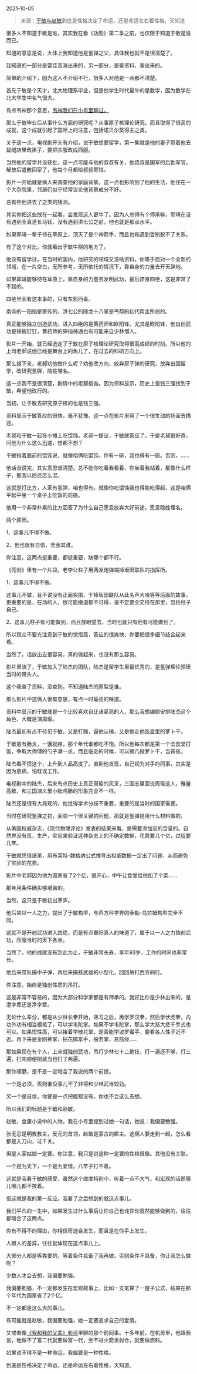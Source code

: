 2021-10-05

> 来源：[于敏与赵敏](http://mp.weixin.qq.com/s?__biz=MzU0MjYwNDU2Mw==&mid=2247501308&idx=1&sn=94a11bbe3c39e8e236ace52619f3d854&chksm=fb1aa980cc6d2096e290f9c28c0911b5ea88da228c63393e4e425ddce87a834a68ee58b15cf5&scene=27#wechat_redirect)
> ​到底是性格决定了命运，还是命运左右着性格，天知道

很多人不知道于敏是谁，其实我在看《功勋》第二季之前，也仅限于知道于敏是谁而已。  

  

知道的意思是说，大体上我知道他是氢弹之父，具体我也就不是很清楚了。

  

我知道的一部分是雷佳音演出来的，另一部分，是查资料，查出来的。  

  

简单的介绍下，因为这人不介绍不行，很多人对他是一点都不清楚。  

  

首先于敏是个天才，北大物理系毕业，但是他学生时代最牛的是数学，因为数学在北大学生中名气很大。

  

有点韦神那个意思，[韦神我们在小号里聊过。](https://mp.weixin.qq.com/s?__biz=MzU3NDc5Nzc0NQ==&mid=2247503948&idx=1&sn=a72eb9f594f192207666b95f659658fe&chksm=fd2e7292ca59fb8460a53024c6604a3d0f0140223a3ff2119456089aa789cc123a64e31332f8&token=924164011&lang=zh_CN&scene=21#wechat_redirect)

  

那么于敏毕业后从事什么方面的研究呢？从事原子核理论研究。而且取得了很高的成就，这个成就引起了国际上的注意，包括诺贝尔奖得主之类。

  

关于这一点，电视剧开头有介绍，说于敏想要留学，第一集就是他的妻子带着他去裁缝店里改褂子，要把衣服改成西服。  

  

当然他的留学并没获批，这一点可能与他的叔叔有关，他叔叔是国军的后勤军官，解放后遣散回家了，他每个月都给叔叔寄钱。  

  

影片一开始就是俩人来调查他的家庭背景。这一点也影响到了他的生活，他住在一个大杂院里，邻居们似乎经常议论他背景成分不好。

  

总有些他进去了之类的猜测。  

  

其实你把这些放在一起看，会发现这人更牛了。因为人总得有个师承嘛，郭靖在没有遇到全真道长马钰，没有遇到洪七公之前，他也就是那点水平。

  

如果郭靖一辈子待在草原上，顶天了是个神箭手，而且也和遇到哲别脱不了关系。

  

有了这个对比，你就看出于敏牛掰的地方了。

  

他没有留学过，在当时的国内，他研究的领域又没啥资料，你等于面对一个全新的领域，在一片空白，无所参考，无所依托的情况下，靠自身的力量去开天辟地。

  

如果郭靖能够待在草原上，靠自身的力量去发明武功，最后跻身四绝，这是非常了不起的。  

  

四绝里面有这本事的，只有东邪西毒。  

  

南帝的一阳指是家传的，洪七公的降龙十八掌是丐帮的初代帮主所创的。  

  

真正能够独立创造武功，进入四绝的是黄药师和欧阳锋。尤其是欧阳锋，他自创武功是铁板钉钉，黄药师的弹指神通也有可能来自少林僧人。

  

影片一开始，就已经选定了于敏在原子核理论研究取得很高成绩的时刻。所以他的上司老郝说他已经是舞台上的角儿了，在过去的科研方向上。  

  

那么接下来，老郝劝他做什么呢？劝他改方向，放弃原子弹的研究，放弃出国留学，改研究氢弹，隐姓埋名。  

  

这一点我不是很清楚，剧情中的老郝指谁。因为资料显示，历史上是钱三强找到于敏，希望他改行的。

  

当初，让于敏去研究原子核的也是钱三强。

  

资料显示于敏答应的很快，毫不犹豫。这一点在影片里用了一个很生动的场面去描述。  

  

老郝和于敏一起在小摊上吃馄饨。老郝一提议，于敏就答应了。于是老郝很好奇，问他为什么这么迅速，想都不想？

  

于敏指着面前的馄饨说，就像咱俩吃馄饨，你有一碗，我也得有一碗。否则，......  

  

他话没说完，其实意思很清楚。总不能你吃着我看着，你坐着我站着，那像什么样子，那我以后还怎么混。

  

这就是打比方，人家有氢弹，咱也得有。就像你吃馄饨我也得能吃得起，这是咱俩平起平坐一个桌子上吃饭的前提。  

  

他用一个非常朴素的比方回答了为什么自己愿意放弃大好前途，愿意隐姓埋名。  

  

两个原因。

  

1、这事儿不得不做。

2、他也很有自信，舍我其谁。

  

你注意，这两点挺重要，都挺重要，缺哪个都不行。  

  

《亮剑》里有一个片段，老李让柱子用两发炮弹端掉坂田联队的指挥所。  

  

1、这事儿不得不做。  

  

这事儿不做，且不说没有正面突围，干掉坂田联队从此名声大噪等等后面的故事。更重要的是，在场的人，很可能撤退都不可得，说不定要全交待在那里，包括柱子自己。

  

2、这事儿柱子有可能做到，而且放眼望去，当时也就只有他有可能做到了。

  

所以观众不要光注意到于敏的觉悟高，答应的很爽快，你要把很多细节结合起来看。

  

当然了，话放出去很容易，真的做起来，也没有那么容易。  

  

影片里演了，于敏加入了陆杰的团队，陆杰是留学生里最优秀的，是氢弹理论预研当时的带头人。

  

这个我查了资料，没查到。不知道陆杰的原型是谁。  

  

那么影片中这俩人很有意思，有点一时瑜亮的味道。  

  

资料中显示的于敏就是一个比较喜欢自比诸葛亮的人，那么我想编剧安排陆杰这个角色，大概是演周瑜。

  

陆杰最初有点不待见于敏，又是打赌，逼他认输，又是偷走他饭盒里的萝卜干。  

  

于敏患有肠炎，一饿就疼，那个年代谁都吃不饱。所以他每次都是第一个去食堂打饭，争取大师傅的勺子满一点，而且临走的时候，可以摘几段萝卜干，当宵夜。

  

陆杰看不惯这个，上升到人品高度了。直到他发现，自己视为对手的同事，其实是因为患病，怕耽误工作。

  

电视剧中的陆杰，后来有点历史上真正周瑜的风采，三国志里面说周瑜这人，雅量高致，和三国演义里小肚鸡肠的形象完全不一样。  

  

陆杰还是很有大局观的，他觉得学术分歧不重要，重要的是当时的国家需要。

  

当时在研究氢弹之初，面临一个很关键的问题，那就是氢弹是用什么材料做的。

  

从美国权威杂志，《现代物理评论》发表的结果来看，是需要添加氚的含量的。自然界没有氚，生产，实验来验证这种杂志上的不确定数据，花费要几个亿，过程要几年。  

  

于敏就凭借纸笔，用布莱特-魏格纳公式推导出权威数据一定出了问题，从而避免了实验的花费。

  

影片中老郝因为他为国家省了2个亿，很开心，中午让食堂给他加了个菜......  

  

那年月条件确实够艰苦的。  

  

当然，这只是于敏初出茅庐。

  

他后来以一人之力，提出了于敏构型，与西方科学界的泰勒-乌拉姆构型完全不同。

  

这就不是开创武功进入四绝，而是有点重阳真人的味道了，属于以一人之力独创武功，压服当时的天下各派。  

  

当然了，他的成就没有到此为止，于敏非常长寿，享年93岁，工作的时间也非常长。  

  

他后来带队搞中子弹，再后来搞核武器的小型化，回回吊打西方同行。

  

你注意，始终是独创性质的吊打。

  

这是非常不容易的，因为大部分科学家都是有师承的。就好比你是少林出来的，是澄字辈还是净字辈。

  

无论什么辈分，都是从少林长拳开始，熟习之后，再学罗汉拳，然后学伏虎拳，内功外功有相当根柢了，可以学韦陀掌。如果不学韦陀掌，那么学大慈大悲千手式也可以。如果悟性高，可以接着学散花掌。是否能学波罗蜜手，要看各人性子近不近。再下来是金刚神掌，拈花擒拿手，般若掌，易筋经.....

  

那如果现在有个人，上来就独创武功，吊打少林七十二绝技，打一遍还不够，打三遍，打完顺便把武当也打了两遍。  

  

那你琢磨，是不是一定暗含了我说的两个前提。  

  

一个是必须，否则谁没事儿干了非得和少林武当较劲。

另一个是自信，你要是一点把握都没有，你也不会这么去想。

  

所以我们的标题是于敏和赵敏。  

  

赵敏，金庸小说中的人物。我在小号里提到过她一句话，她说：我偏要勉强。

  

张无忌是明教教主，反元的首领，赵敏是蒙古的郡主。这俩人要走到一起，怎么看都是入刀山，过千关。

  

但是人家姑娘一定要。你注意，我只是说这种一定要的性格很像。其他没有关联。

  

一个是为天下，一个是为爱情。八竿子打不着。

  

这就是我看于敏的感受，虽然这个维度特别小，听着一点不大气，和宏观的话题哪儿哪儿都不挨着。  

  

但这就是我的第一反应。我看了之后想到的就这点事儿。

  

我们平凡的一生中，如果发生过什么事后让你自己也诧异你竟然能够做到的，往往都暗合了这两点。  

  

你有不得不的理由，你相信奇迹会发生，而且是在你手上发生。

  

人跟人的差异，往往就体现在这点事儿上。

  

大部分人都是等靠要的，等着条件具备了我再做。否则条件不具备，你让我怎么做呢？

  

少数人才会去想，我偏要勉强。

  

我偏要勉强，不一定都发生在宏观叙事上，比如一支笔算了一屋子公式，结果在那个年代为国家省了2个亿。

  

不一定都是这么大的事儿。

  

有可能就是赵敏，我偏要勉强，她一定要追求自己的爱情。  

  

又或者像[《我和我的父辈》影评](http://mp.weixin.qq.com/s?__biz=MzU0MjYwNDU2Mw==&mid=2247501296&idx=1&sn=6c4b1f1406a6e289aee7ff55b3377128&chksm=fb1aa98ccc6d209afc7f9b7e138b0873a8f7e93b9be35c8dc4f3c5b3ed446b7005b19cfaf85a&scene=21#wechat_redirect)里聊的那个前同事。十多年前，在机房里，他跟我说，他做不了富二代就要做富一代，坐不进火箭发射仓，就要做燃料。

  

如果说不得不是一种命运，我偏要是一种性格。

  

到底是性格决定了命运，还是命运左右着性格，天知道。

